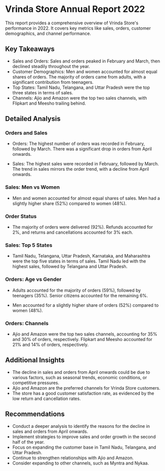 # Vrinda Store Annual Report 2022

This report provides a comprehensive overview of Vrinda Store's performance in 2022. It covers key metrics like sales, orders, customer demographics, and channel performance.

## Key Takeaways

- Sales and Orders: Sales and orders peaked in February and March, then declined steadily throughout the year.
- Customer Demographics: Men and women accounted for almost equal shares of orders. The majority of orders came from adults, with a significant contribution from teenagers.
- Top States: Tamil Nadu, Telangana, and Uttar Pradesh were the top three states in terms of sales.
- Channels: Ajio and Amazon were the top two sales channels, with Flipkart and Meesho trailing behind.

## Detailed Analysis

### Orders and Sales

- Orders: The highest number of orders was recorded in February, followed by March. There was a significant drop in orders from April onwards.

- Sales: The highest sales were recorded in February, followed by March. The trend in sales mirrors the order trend, with a decline from April onwards.

### Sales: Men vs Women

- Men and women accounted for almost equal shares of sales. Men had a slightly higher share (52%) compared to women (48%).

### Order Status

- The majority of orders were delivered (92%). Refunds accounted for 2%, and returns and cancellations accounted for 3% each.

### Sales: Top 5 States

- Tamil Nadu, Telangana, Uttar Pradesh, Karnataka, and Maharashtra were the top five states in terms of sales. Tamil Nadu led with the highest sales, followed by Telangana and Uttar 
Pradesh.

### Orders: Age vs Gender

- Adults accounted for the majority of orders (59%), followed by teenagers (35%). Senior citizens accounted for the remaining 6%.
  
- Men accounted for a slightly higher share of orders (52%) compared to women (48%).
  
### Orders: Channels

- Ajio and Amazon were the top two sales channels, accounting for 35% and 30% of orders, respectively. Flipkart and Meesho accounted for 21% and 14% of orders, respectively.

## Additional Insights

- The decline in sales and orders from April onwards could be due to various factors, such as seasonal trends, economic conditions, or competitive pressures.
- Ajio and Amazon are the preferred channels for Vrinda Store customers.
- The store has a good customer satisfaction rate, as evidenced by the low return and cancellation rates.

## Recommendations
- Conduct a deeper analysis to identify the reasons for the decline in sales and orders from April onwards.
- Implement strategies to improve sales and order growth in the second half of the year.
- Focus on expanding the customer base in Tamil Nadu, Telangana, and Uttar Pradesh.
- Continue to strengthen relationships with Ajio and Amazon.
- Consider expanding to other channels, such as Myntra and Nykaa.
